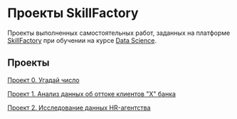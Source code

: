 # Проекты SkillFactory
Проекты выполненных самостоятельных работ, заданных на платформе [SkillFactory](https://skillfactory.ru/) при обучении на курсе [Data Science](https://skillfactory.ru/courses/data-science).

## Проекты  
[Проект 0. Угадай число](https://github.com/al-ogr/sf_data_science/tree/main/HW-01)

[Проект 1. Анализ данных об оттоке клиентов "Х" банка](https://github.com/al-ogr/sf_data_science/tree/main/HW-02)

[Проект 2. Исследование данных HR-агентства](https://github.com/al-ogr/sf_data_science/tree/main/HW-03)
